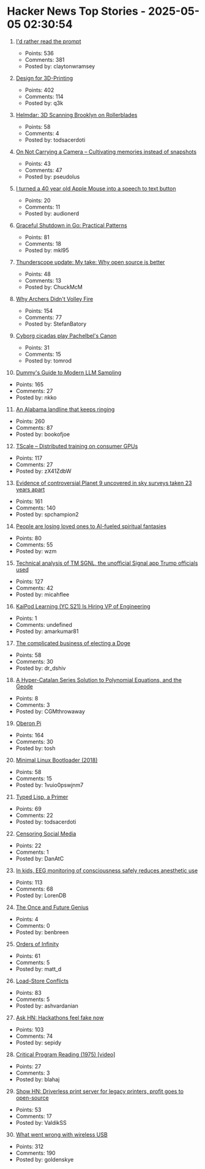# Hacker News Top Stories - 2025-05-05 02:30:54

1. [I'd rather read the prompt](https://claytonwramsey.com/blog/prompt/)
   - Points: 536
   - Comments: 381
   - Posted by: claytonwramsey

2. [Design for 3D-Printing](https://blog.rahix.de/design-for-3d-printing/)
   - Points: 402
   - Comments: 114
   - Posted by: q3k

3. [Helmdar: 3D Scanning Brooklyn on Rollerblades](https://owentrueblood.com/blog/2025/05/04/helmdar/)
   - Points: 58
   - Comments: 4
   - Posted by: todsacerdoti

4. [On Not Carrying a Camera – Cultivating memories instead of snapshots](https://hedgehogreview.com/issues/after-neoliberalism/articles/on-not-carrying-a-camera)
   - Points: 43
   - Comments: 47
   - Posted by: pseudolus

5. [I turned a 40 year old Apple Mouse into a speech to text button](https://workshop.cjpais.com/projects/handy-m0100)
   - Points: 20
   - Comments: 11
   - Posted by: audionerd

6. [Graceful Shutdown in Go: Practical Patterns](https://victoriametrics.com/blog/go-graceful-shutdown/index.html)
   - Points: 81
   - Comments: 18
   - Posted by: mkl95

7. [Thunderscope update: My take: Why open source is better](https://www.crowdsupply.com/eevengers/thunderscope/updates/revving-up-for-production)
   - Points: 48
   - Comments: 13
   - Posted by: ChuckMcM

8. [Why Archers Didn't Volley Fire](https://acoup.blog/2025/05/02/collections-why-archers-didnt-volley-fire/)
   - Points: 154
   - Comments: 77
   - Posted by: StefanBatory

9. [Cyborg cicadas play Pachelbel's Canon](https://arstechnica.com/science/2025/05/cyborg-cicadas-play-pachelbels-canon/)
   - Points: 31
   - Comments: 15
   - Posted by: tomrod

10. [Dummy's Guide to Modern LLM Sampling](https://rentry.co/samplers)
   - Points: 165
   - Comments: 27
   - Posted by: nkko

11. [An Alabama landline that keeps ringing](https://oxfordamerican.org/oa-now/the-alabama-landline-that-keeps-ringing)
   - Points: 260
   - Comments: 87
   - Posted by: bookofjoe

12. [TScale – Distributed training on consumer GPUs](https://github.com/Foreseerr/TScale)
   - Points: 117
   - Comments: 27
   - Posted by: zX41ZdbW

13. [Evidence of controversial Planet 9 uncovered in sky surveys taken 23 years apart](https://www.space.com/astronomy/solar-system/evidence-of-controversial-planet-9-uncovered-in-sky-surveys-taken-23-years-apart)
   - Points: 161
   - Comments: 140
   - Posted by: spchampion2

14. [People are losing loved ones to AI-fueled spiritual fantasies](https://www.rollingstone.com/culture/culture-features/ai-spiritual-delusions-destroying-human-relationships-1235330175/)
   - Points: 80
   - Comments: 55
   - Posted by: wzm

15. [Technical analysis of TM SGNL, the unofficial Signal app Trump officials used](https://micahflee.com/tm-sgnl-the-obscure-unofficial-signal-app-mike-waltz-uses-to-text-with-trump-officials/)
   - Points: 127
   - Comments: 42
   - Posted by: micahflee

16. [KaiPod Learning (YC S21) Is Hiring VP of Engineering](https://www.ycombinator.com/companies/kaipod-learning/jobs/Bs3H9uB-vp-of-engineering)
   - Points: 1
   - Comments: undefined
   - Posted by: amarkumar81

17. [The complicated business of electing a Doge](https://www.theballotboy.com/electing-the-doge)
   - Points: 58
   - Comments: 30
   - Posted by: dr_dshiv

18. [A Hyper-Catalan Series Solution to Polynomial Equations, and the Geode](https://www.tandfonline.com/doi/full/10.1080/00029890.2025.2460966#d1e523)
   - Points: 8
   - Comments: 3
   - Posted by: CGMthrowaway

19. [Oberon Pi](http://pascal.hansotten.com/niklaus-wirth/project-oberon/oberon-pi/)
   - Points: 164
   - Comments: 30
   - Posted by: tosh

20. [Minimal Linux Bootloader (2018)](https://raw.githubusercontent.com/Stefan20162016/linux-insides-code/master/bootloader.asm)
   - Points: 58
   - Comments: 15
   - Posted by: 1vuio0pswjnm7

21. [Typed Lisp, a Primer](https://alhassy.com/TypedLisp.html)
   - Points: 69
   - Comments: 22
   - Posted by: todsacerdoti

22. [Censoring Social Media](https://www.tbray.org/ongoing/When/202x/2025/04/28/Censoring-Social-Media)
   - Points: 22
   - Comments: 1
   - Posted by: DanAtC

23. [In kids, EEG monitoring of consciousness safely reduces anesthetic use](https://news.mit.edu/2025/kids-eeg-monitoring-consciousness-safely-reduces-anesthetic-use-0429)
   - Points: 113
   - Comments: 68
   - Posted by: LorenDB

24. [The Once and Future Genius](https://literaryreview.co.uk/the-once-future-genius)
   - Points: 4
   - Comments: 0
   - Posted by: benbreen

25. [Orders of Infinity](https://terrytao.wordpress.com/2025/05/04/orders-of-infinity/)
   - Points: 61
   - Comments: 5
   - Posted by: matt_d

26. [Load-Store Conflicts](https://zeux.io/2025/05/03/load-store-conflicts/)
   - Points: 83
   - Comments: 5
   - Posted by: ashvardanian

27. [Ask HN: Hackathons feel fake now](undefined)
   - Points: 103
   - Comments: 74
   - Posted by: sepidy

28. [Critical Program Reading (1975) [video]](https://www.youtube.com/watch?v=7hdJQkn8rtA)
   - Points: 27
   - Comments: 3
   - Posted by: blahaj

29. [Show HN: Driverless print server for legacy printers, profit goes to open-source](https://printserver.ink/)
   - Points: 53
   - Comments: 17
   - Posted by: ValdikSS

30. [What went wrong with wireless USB](http://oldvcr.blogspot.com/2025/05/what-went-wrong-with-wireless-usb.html)
   - Points: 312
   - Comments: 190
   - Posted by: goldenskye

